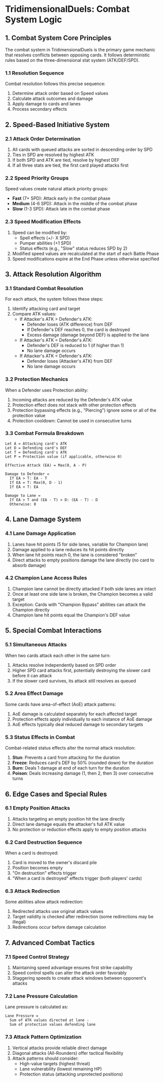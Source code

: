 # TridimensionalDuels: Combat System Logic

## 1. Combat System Core Principles

The combat system in TridimensionalDuels is the primary game mechanic that resolves conflicts between opposing cards. It follows deterministic rules based on the three-dimensional stat system (ATK/DEF/SPD).

### 1.1 Resolution Sequence

Combat resolution follows this precise sequence:
1. Determine attack order based on Speed values
2. Calculate attack outcomes and damage
3. Apply damage to cards and lanes
4. Process secondary effects

## 2. Speed-Based Initiative System

### 2.1 Attack Order Determination
1. All cards with queued attacks are sorted in descending order by SPD
2. Ties in SPD are resolved by highest ATK
3. If both SPD and ATK are tied, resolve by highest DEF
4. If all three stats are tied, the first card played attacks first

### 2.2 Speed Priority Groups
Speed values create natural attack priority groups:
- **Fast** (7+ SPD): Attack early in the combat phase
- **Medium** (4-6 SPD): Attack in the middle of the combat phase
- **Slow** (1-3 SPD): Attack late in the combat phase

### 2.3 Speed Modification Effects
1. Speed can be modified by:
   - Spell effects (+/- X SPD)
   - Pumper abilities (+1 SPD)
   - Status effects (e.g., "Slow" status reduces SPD by 2)
2. Modified speed values are recalculated at the start of each Battle Phase
3. Speed modifications expire at the End Phase unless otherwise specified

## 3. Attack Resolution Algorithm

### 3.1 Standard Combat Resolution
For each attack, the system follows these steps:

1. Identify attacking card and target
2. Compare ATK values:
   - If Attacker's ATK > Defender's ATK:
     * Defender loses (ATK difference) from DEF
     * If Defender's DEF reaches 0, the card is destroyed
     * Excess damage (damage beyond DEF) is applied to the lane
   - If Attacker's ATK = Defender's ATK:
     * Defender's DEF is reduced to 1 (if higher than 1)
     * No lane damage occurs
   - If Attacker's ATK < Defender's ATK:
     * Defender loses (Attacker's ATK) from DEF
     * No lane damage occurs

### 3.2 Protection Mechanics
When a Defender uses Protection ability:
1. Incoming attacks are reduced by the Defender's ATK value
2. Protection effect does not stack with other protection effects
3. Protection bypassing effects (e.g., "Piercing") ignore some or all of the protection value
4. Protection cooldown: Cannot be used in consecutive turns

### 3.3 Combat Formula Breakdown

```
Let A = Attacking card's ATK
Let D = Defending card's DEF
Let T = Defending card's ATK
Let P = Protection value (if applicable, otherwise 0)

Effective Attack (EA) = Max(0, A - P)

Damage to Defender = 
  If EA > T: EA - T
  If EA = T: Max(0, D - 1)
  If EA < T: EA

Damage to Lane = 
  If EA > T and (EA - T) > D: (EA - T) - D
  Otherwise: 0
```

## 4. Lane Damage System

### 4.1 Lane Damage Application
1. Lanes have hit points (5 for side lanes, variable for Champion lane)
2. Damage applied to a lane reduces its hit points directly
3. When lane hit points reach 0, the lane is considered "broken"
4. Direct attacks to empty positions damage the lane directly (no card to absorb damage)

### 4.2 Champion Lane Access Rules
1. Champion lane cannot be directly attacked if both side lanes are intact
2. Once at least one side lane is broken, the Champion becomes a valid target
3. Exception: Cards with "Champion Bypass" abilities can attack the Champion directly
4. Champion lane hit points equal the Champion's DEF value

## 5. Special Combat Interactions

### 5.1 Simultaneous Attacks
When two cards attack each other in the same turn:
1. Attacks resolve independently based on SPD order
2. Higher SPD card attacks first, potentially destroying the slower card before it can attack
3. If the slower card survives, its attack still resolves as queued

### 5.2 Area Effect Damage
Some cards have area-of-effect (AoE) attack patterns:
1. AoE damage is calculated separately for each affected target
2. Protection effects apply individually to each instance of AoE damage
3. AoE effects typically deal reduced damage to secondary targets

### 5.3 Status Effects in Combat
Combat-related status effects alter the normal attack resolution:
1. **Stun**: Prevents a card from attacking for the duration
2. **Freeze**: Reduces card's DEF by 50% (rounded down) for the duration
3. **Burn**: Deals 1 damage at end of each turn for the duration
4. **Poison**: Deals increasing damage (1, then 2, then 3) over consecutive turns

## 6. Edge Cases and Special Rules

### 6.1 Empty Position Attacks
1. Attacks targeting an empty position hit the lane directly
2. Direct lane damage equals the attacker's full ATK value
3. No protection or reduction effects apply to empty position attacks

### 6.2 Card Destruction Sequence
When a card is destroyed:
1. Card is moved to the owner's discard pile
2. Position becomes empty
3. "On destruction" effects trigger
4. "When a card is destroyed" effects trigger (both players' cards)

### 6.3 Attack Redirection
Some abilities allow attack redirection:
1. Redirected attacks use original attack values
2. Target validity is checked after redirection (some redirections may be illegal)
3. Redirections occur before damage calculation

## 7. Advanced Combat Tactics

### 7.1 Speed Control Strategy
1. Maintaining speed advantage ensures first strike capability
2. Speed control spells can alter the attack order favorably
3. Staggering speeds to create attack windows between opponent's attacks

### 7.2 Lane Pressure Calculation
Lane pressure is calculated as:
```
Lane Pressure = 
  Sum of ATK values directed at lane - 
  Sum of protection values defending lane
```

### 7.3 Attack Pattern Optimization
1. Vertical attacks provide reliable direct damage
2. Diagonal attacks (All-Rounders) offer tactical flexibility
3. Attack patterns should consider:
   - High-value targets (highest threat)
   - Lane vulnerability (lowest remaining HP)
   - Protection status (attacking unprotected positions)


